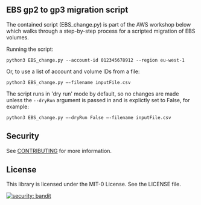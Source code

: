 ## EBS gp2 to gp3 migration script

The contained script (EBS_change.py) is part of the AWS workshop below which walks through a step-by-step process for a scripted migration of EBS volumes.

<Link to Workshop>

Running the script:

`python3 EBS_change.py --account-id 012345678912 --region eu-west-1`

Or, to use a list of account and volume IDs from a file:

`python3 EBS_change.py –-filename inputFile.csv`

The script runs in 'dry run' mode by default, so no changes are made unless the `--dryRun` argument is passed in and is explictly set to False, for example:

`python3 EBS_change.py –-dryRun False –-filename inputFile.csv`

## Security

See [CONTRIBUTING](CONTRIBUTING.md#security-issue-notifications) for more information.

## License

This library is licensed under the MIT-0 License. See the LICENSE file.

[![security: bandit](https://img.shields.io/badge/security-bandit-yellow.svg)](https://github.com/PyCQA/bandit)
